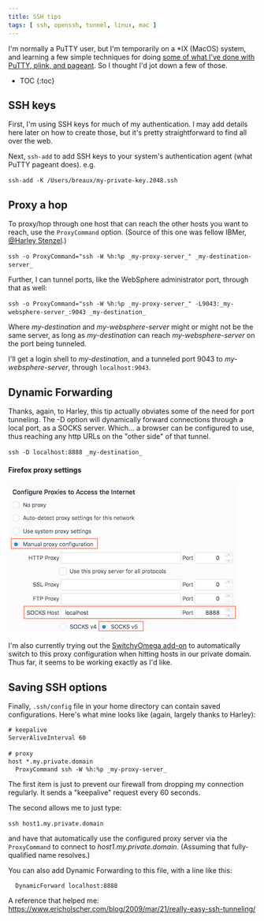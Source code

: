 ```yaml
---
title: SSH tips
tags: [ ssh, openssh, tunnel, linux, mac ]
---
```

I'm normally a PuTTY user, but I'm temporarily on a *IX (MacOS) system, and learning a few simple techniques for doing [some of what I've done with PuTTY, plink, and pageant](https://www.ibm.com/developerworks/community/blogs/Dougclectica?tags=putty). So I thought I'd jot down a few of those.

* TOC
{:toc}

## SSH keys

First, I'm using SSH keys for much of my authentication. I may add details here later on how to create those, but it's pretty straightforward to find all over the web.

Next, `ssh-add` to add SSH keys to your system's authentication agent (what PuTTY pageant does). e.g.

`ssh-add -K /Users/breaux/my-private-key.2048.ssh`

## Proxy a hop

To proxy/hop through one host that can reach the other hosts you want to reach, use the `ProxyCommand` option. (Source of this one was fellow IBMer, <span class="vcard">[@Harley Stenzel](https://www.ibm.com/developerworks/community/profiles/html/profileView.do?userid=0600022V4M).)

`ssh -o ProxyCommand="ssh -W %h:%p _my-proxy-server_" _my-destination-server_`

Further, I can tunnel ports, like the WebSphere administrator port, through that as well:

`ssh -o ProxyCommand="ssh -W %h:%p _my-proxy-server_" -L9043:_my-websphere-server_:9043 _my-destination_`

Where _my-destination_ and _my-websphere-server_ might or might not be the same server, as long as _my-destination_ can reach _my-websphere-server_ on the port being tunneled.

I'll get a login shell to _my-destination_, and a tunneled port 9043 to _my-websphere-server_, through `localhost:9043`.

## Dynamic Forwarding

Thanks, again, to Harley, this tip actually obviates some of the need for port tunneling. The -D option will dynamically forward connections through a local port, as a SOCKS server. Which... a browser can be configured to use, thus reaching any http URLs on the "other side" of that tunnel.

`ssh -D localhost:8888 _my-destination_`

#### Firefox proxy settings

[![image](/assets/FirefoxProxy.png)](/assets/FirefoxProxy.png)

I'm also currently trying out the [SwitchyOmega add-on](https://addons.mozilla.org/en-US/firefox/addon/switchyomega/) to automatically switch to this proxy configuration when hitting hosts in our private domain. Thus far, it seems to be working exactly as I'd like.

## Saving SSH options

Finally, `.ssh/config` file in your home directory can contain saved configurations. Here's what mine looks like (again, largely thanks to Harley):

```
# keepalive  
ServerAliveInterval 60

# proxy  
host *.my.private.domain  
  ProxyCommand ssh -W %h:%p _my-proxy-server_
```

The first item is just to prevent our firewall from dropping my connection regularly. It sends a "keepalive" request every 60 seconds.

The second allows me to just type:

`ssh host1.my.private.domain`

and have that automatically use the configured proxy server via the `ProxyCommand` to connect to _host1.my.private.domain_. (Assuming that fully-qualified name resolves.)

You can also add Dynamic Forwarding to this file, with a line like this:

```
  DynamicForward localhost:8888
```

A reference that helped me: https://www.ericholscher.com/blog/2009/mar/21/really-easy-ssh-tunneling/
